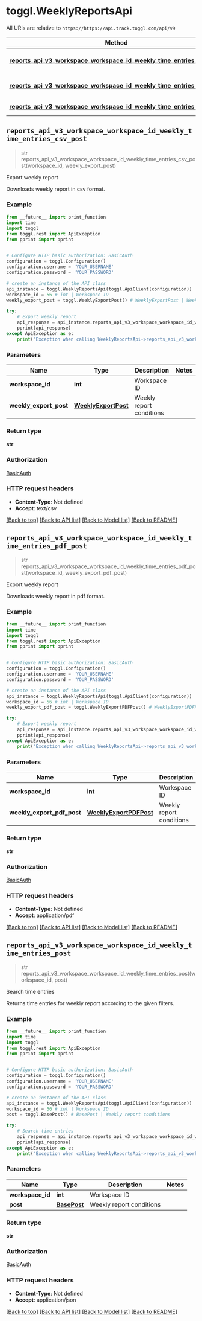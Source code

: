 # toggl.WeeklyReportsApi

All URIs are relative to `https://https://api.track.toggl.com/api/v9`

Method | HTTP request | Description
------------- | ------------- | -------------
[**reports_api_v3_workspace_workspace_id_weekly_time_entries_csv_post**](WeeklyReportsApi.md#reports_api_v3_workspace_workspace_id_weekly_time_entries_csv_post) | **POST** /reports/api/v3/workspace/{workspace_id}/weekly/time_entries.csv | Export weekly report
[**reports_api_v3_workspace_workspace_id_weekly_time_entries_pdf_post**](WeeklyReportsApi.md#reports_api_v3_workspace_workspace_id_weekly_time_entries_pdf_post) | **POST** /reports/api/v3/workspace/{workspace_id}/weekly/time_entries.pdf | Export weekly report
[**reports_api_v3_workspace_workspace_id_weekly_time_entries_post**](WeeklyReportsApi.md#reports_api_v3_workspace_workspace_id_weekly_time_entries_post) | **POST** /reports/api/v3/workspace/{workspace_id}/weekly/time_entries | Search time entries


## `reports_api_v3_workspace_workspace_id_weekly_time_entries_csv_post`
> str reports_api_v3_workspace_workspace_id_weekly_time_entries_csv_post(workspace_id, weekly_export_post)

Export weekly report

Downloads weekly report in csv format.

### Example

```python
from __future__ import print_function
import time
import toggl
from toggl.rest import ApiException
from pprint import pprint


# Configure HTTP basic authorization: BasicAuth
configuration = toggl.Configuration()
configuration.username = 'YOUR_USERNAME'
configuration.password = 'YOUR_PASSWORD'

# create an instance of the API class
api_instance = toggl.WeeklyReportsApi(toggl.ApiClient(configuration))
workspace_id = 56 # int | Workspace ID
weekly_export_post = toggl.WeeklyExportPost() # WeeklyExportPost | Weekly report conditions

try:
    # Export weekly report
    api_response = api_instance.reports_api_v3_workspace_workspace_id_weekly_time_entries_csv_post(workspace_id, weekly_export_post)
    pprint(api_response)
except ApiException as e:
    print("Exception when calling WeeklyReportsApi->reports_api_v3_workspace_workspace_id_weekly_time_entries_csv_post: %s\n" % e)
```

### Parameters


Name | Type | Description  | Notes
------------- | ------------- | ------------- | -------------
 **workspace_id** | **int**| Workspace ID | 
 **weekly_export_post** | [**WeeklyExportPost**](WeeklyExportPost.md)| Weekly report conditions | 

### Return type

**str**

### Authorization

[BasicAuth](../README.md#BasicAuth)

### HTTP request headers

 - **Content-Type**: Not defined
 - **Accept**: text/csv

[[Back to top]](#) [[Back to API list]](../README.md#documentation-for-api-endpoints) [[Back to Model list]](../README.md#documentation-for-models) [[Back to README]](../README.md)

## `reports_api_v3_workspace_workspace_id_weekly_time_entries_pdf_post`
> str reports_api_v3_workspace_workspace_id_weekly_time_entries_pdf_post(workspace_id, weekly_export_pdf_post)

Export weekly report

Downloads weekly report in pdf format.

### Example

```python
from __future__ import print_function
import time
import toggl
from toggl.rest import ApiException
from pprint import pprint


# Configure HTTP basic authorization: BasicAuth
configuration = toggl.Configuration()
configuration.username = 'YOUR_USERNAME'
configuration.password = 'YOUR_PASSWORD'

# create an instance of the API class
api_instance = toggl.WeeklyReportsApi(toggl.ApiClient(configuration))
workspace_id = 56 # int | Workspace ID
weekly_export_pdf_post = toggl.WeeklyExportPDFPost() # WeeklyExportPDFPost | Weekly report conditions

try:
    # Export weekly report
    api_response = api_instance.reports_api_v3_workspace_workspace_id_weekly_time_entries_pdf_post(workspace_id, weekly_export_pdf_post)
    pprint(api_response)
except ApiException as e:
    print("Exception when calling WeeklyReportsApi->reports_api_v3_workspace_workspace_id_weekly_time_entries_pdf_post: %s\n" % e)
```

### Parameters


Name | Type | Description  | Notes
------------- | ------------- | ------------- | -------------
 **workspace_id** | **int**| Workspace ID | 
 **weekly_export_pdf_post** | [**WeeklyExportPDFPost**](WeeklyExportPDFPost.md)| Weekly report conditions | 

### Return type

**str**

### Authorization

[BasicAuth](../README.md#BasicAuth)

### HTTP request headers

 - **Content-Type**: Not defined
 - **Accept**: application/pdf

[[Back to top]](#) [[Back to API list]](../README.md#documentation-for-api-endpoints) [[Back to Model list]](../README.md#documentation-for-models) [[Back to README]](../README.md)

## `reports_api_v3_workspace_workspace_id_weekly_time_entries_post`
> str reports_api_v3_workspace_workspace_id_weekly_time_entries_post(workspace_id, post)

Search time entries

Returns time entries for weekly report according to the given filters.

### Example

```python
from __future__ import print_function
import time
import toggl
from toggl.rest import ApiException
from pprint import pprint


# Configure HTTP basic authorization: BasicAuth
configuration = toggl.Configuration()
configuration.username = 'YOUR_USERNAME'
configuration.password = 'YOUR_PASSWORD'

# create an instance of the API class
api_instance = toggl.WeeklyReportsApi(toggl.ApiClient(configuration))
workspace_id = 56 # int | Workspace ID
post = toggl.BasePost() # BasePost | Weekly report conditions

try:
    # Search time entries
    api_response = api_instance.reports_api_v3_workspace_workspace_id_weekly_time_entries_post(workspace_id, post)
    pprint(api_response)
except ApiException as e:
    print("Exception when calling WeeklyReportsApi->reports_api_v3_workspace_workspace_id_weekly_time_entries_post: %s\n" % e)
```

### Parameters


Name | Type | Description  | Notes
------------- | ------------- | ------------- | -------------
 **workspace_id** | **int**| Workspace ID | 
 **post** | [**BasePost**](BasePost.md)| Weekly report conditions | 

### Return type

**str**

### Authorization

[BasicAuth](../README.md#BasicAuth)

### HTTP request headers

 - **Content-Type**: Not defined
 - **Accept**: application/json

[[Back to top]](#) [[Back to API list]](../README.md#documentation-for-api-endpoints) [[Back to Model list]](../README.md#documentation-for-models) [[Back to README]](../README.md)

